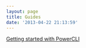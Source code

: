 ```yaml
---
layout: page
title: Guides
date: '2013-04-22 21:13:59'
---
```


[Getting started with PowerCLI](http://ben.neise.co.uk/getting-started-with-powercli/ "Getting started with PowerCLI")

